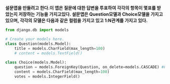 **설문앱을 만들려고 한다.이 앱은 질문에 대한 답변을 투표하여 각각의 항목이 몇표를 받았는지 저장하는 기능을 가지고있다. 설문앱은 Question모델과 Choice모델을 가지고 있으며, 각각의 모델은 다음과 같은 컬럼을 가지고 있고 1:N관계를 가지고 있다.**

```python
from django.db import models

# Create your models here.
class Question(models.Model):
    title = models.CharField(max_length=100)
    # content = models.TextField()
        
class Choice(models.Model):
    question = models.ForeignKey(Question, on_delete=models.CASCADE) #ForeignKey 외부테이블의 id값을 저장
    content = models.CharField(max_length=100)
    votes = models.IntegerField()
```

